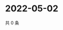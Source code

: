 # 2022-05-02

共 0 条

<!-- BEGIN WEIBO -->
<!-- 最后更新时间 Mon May 02 2022 04:16:57 GMT+0800 (China Standard Time) -->

<!-- END WEIBO -->

